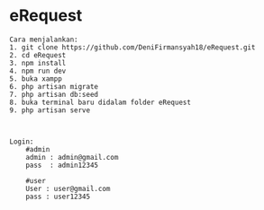 # eRequest
    Cara menjalankan:
    1. git clone https://github.com/DeniFirmansyah18/eRequest.git
    2. cd eRequest
    3. npm install
    4. npm run dev
    5. buka xampp
    6. php artisan migrate
    7. php artisan db:seed
    8. buka terminal baru didalam folder eRequest
    9. php artisan serve


    
    Login:
        #admin
        admin : admin@gmail.com
        pass  : admin12345
        
        #user
        User : user@gmail.com
        pass : user12345
